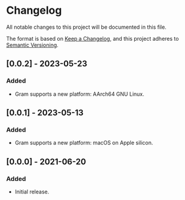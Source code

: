 # Changelog

All notable changes to this project will be documented in this file.

The format is based on [Keep a Changelog](https://keepachangelog.com/en/1.0.0/),
and this project adheres to [Semantic Versioning](https://semver.org/spec/v2.0.0.html).

## [0.0.2] - 2023-05-23

### Added
- Gram supports a new platform: AArch64 GNU Linux.

## [0.0.1] - 2023-05-13

### Added
- Gram supports a new platform: macOS on Apple silicon.

## [0.0.0] - 2021-06-20

### Added
- Initial release.

